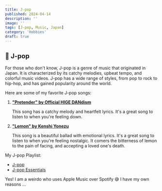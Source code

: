 ```yaml
---
title: J-pop
published: 2024-04-14
description: ''
image: ''
tags: [J-pop, Music, Japan]
category: 'Hobbies'
draft: true 
---
```


## 🎵 J-pop

For those who don't know, J-pop is a genre of music that originated in Japan. It is characterized by its catchy melodies, upbeat tempo, and colorful music videos. J-pop has a wide range of styles, from pop to rock to hip-hop, and has gained popularity around the world.

Here are some of my favorite J-pop songs:

1. [**"Pretender" by Official HIGE DANdism**](https://www.youtube.com/watch?v=TQ8WlA2GXbk)

    This song has a catchy melody and heartfelt lyrics. It's a great song to listen to when you're feeling down.


2. [**"Lemon" by Kenshi Yonezu**](https://www.youtube.com/watch?v=SX_ViT4Ra7k)

    This song is a beautiful ballad with emotional lyrics. It's a great song to listen to when you're feeling nostalgic. It comers the bitterness of lemon to the pain of facing, and accepting a loved one's death.



My J-pop Playlist: 
- [J-pop](https://music.apple.com/ca/playlist/jpop/pl.u-6mo4aPvC86p0WjL)
- [J-pop Essentials](https://music.apple.com/ca/playlist/jpop-essentials/pl.u-ZmblxoJiVqGa1x2)

Yes! I am a weirdo who uses Apple Music over Spotify 😅 I have my own reasons ...
